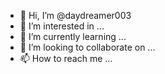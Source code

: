 - 👋 Hi, I’m @daydreamer003
- 👀 I’m interested in ...
- 🌱 I’m currently learning ...
- 💞️ I’m looking to collaborate on ...
- 📫 How to reach me ...

<!---hiii
vknvdf knvkj pfubepeojjofllpf55264fyjr

daydreamer003/daydreamer003 is a ✨ special ✨ repository because its `README.md` (this file) appears on your GitHub profile.
You can click the Preview link to take a look at your changes.
--->
